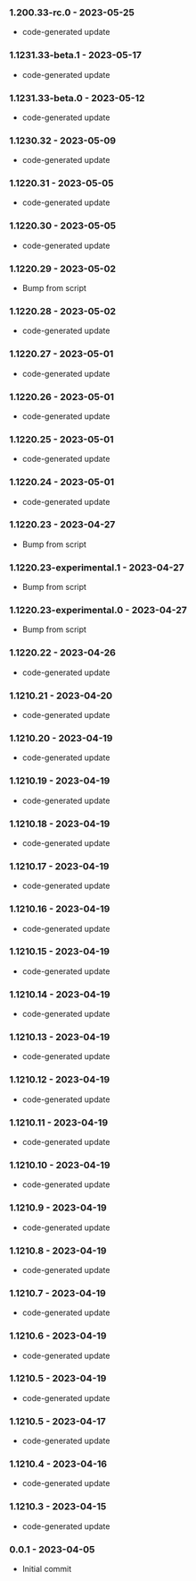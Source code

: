 ### 1.200.33-rc.0 - 2023-05-25

- code-generated update

### 1.1231.33-beta.1 - 2023-05-17

- code-generated update

### 1.1231.33-beta.0 - 2023-05-12

- code-generated update

### 1.1230.32 - 2023-05-09

- code-generated update

### 1.1220.31 - 2023-05-05

- code-generated update

### 1.1220.30 - 2023-05-05

- code-generated update

### 1.1220.29 - 2023-05-02

- Bump from script

### 1.1220.28 - 2023-05-02

- code-generated update

### 1.1220.27 - 2023-05-01

- code-generated update

### 1.1220.26 - 2023-05-01

- code-generated update

### 1.1220.25 - 2023-05-01

- code-generated update

### 1.1220.24 - 2023-05-01

- code-generated update

### 1.1220.23 - 2023-04-27

- Bump from script

### 1.1220.23-experimental.1 - 2023-04-27

- Bump from script

### 1.1220.23-experimental.0 - 2023-04-27

- Bump from script

### 1.1220.22 - 2023-04-26

- code-generated update

### 1.1210.21 - 2023-04-20

- code-generated update

### 1.1210.20 - 2023-04-19

- code-generated update

### 1.1210.19 - 2023-04-19

- code-generated update

### 1.1210.18 - 2023-04-19

- code-generated update

### 1.1210.17 - 2023-04-19

- code-generated update

### 1.1210.16 - 2023-04-19

- code-generated update

### 1.1210.15 - 2023-04-19

- code-generated update

### 1.1210.14 - 2023-04-19

- code-generated update

### 1.1210.13 - 2023-04-19

- code-generated update

### 1.1210.12 - 2023-04-19

- code-generated update

### 1.1210.11 - 2023-04-19

- code-generated update

### 1.1210.10 - 2023-04-19

- code-generated update

### 1.1210.9 - 2023-04-19

- code-generated update

### 1.1210.8 - 2023-04-19

- code-generated update

### 1.1210.7 - 2023-04-19

- code-generated update

### 1.1210.6 - 2023-04-19

- code-generated update

### 1.1210.5 - 2023-04-19

- code-generated update

### 1.1210.5 - 2023-04-17

- code-generated update

### 1.1210.4 - 2023-04-16

- code-generated update

### 1.1210.3 - 2023-04-15

- code-generated update

### 0.0.1 - 2023-04-05

- Initial commit